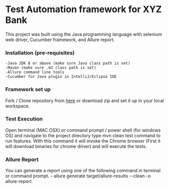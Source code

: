 # Test Automation framework for XYZ Bank
This project was built using the Java programming language with selenium web driver, Cucumber framework, and Allure report.

### Installation (pre-requisites)
    -Java JDK 8 or above (make sure Java class path is set)
    -Maven (make sure .m2 class path is set)
    -Allure command line tools
    -Cucumber for Java plugin in IntelliJ/Eclipse IDE

### Framework set up
Fork / Clone repository from [here](https://github.com/usmankhan00/web-automation-demo) or download zip and set it up in your local workspace.

### Test Execution
Open terminal (MAC OSX) or command prompt / power shell (for windows OS) and navigate to the project directory type mvn clean test command to run features. With this command it will invoke the Chrome browser (First it will download binaries for chrome driver) and will execute the tests.

### Allure Report
You can generate a report using one of the following command in terminal or command prompt.
    - allure generate target/allure-results --clean -o allure-report

